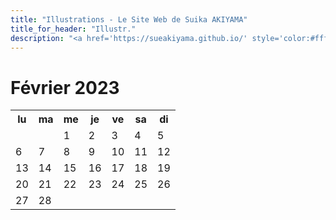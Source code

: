 ```yaml
---
title: "Illustrations - Le Site Web de Suika AKIYAMA"
title_for_header: "Illustr."
description: "<a href='https://sueakiyama.github.io/' style='color:#ffffff'><u>Le Site Web de Suika Akiyama</u></a>"
---
```


# Février 2023

<table class="calendar">
  <tr>
    <th>lu</th>
    <th>ma</th>
    <th>me</th>
    <th>je</th>
    <th>ve</th>
    <th>sa</th>
    <th>di</th>
  </tr>
  <tr>
    <td></td>
    <td></td>
    <td>1</td>
    <td>2</td>
    <td>3</td>
    <td>4</td>
    <td>5</td>
  </tr>
  <tr>
    <td style="background-image: url('illustrations/images/20230206_2.png');">6</td>
    <td>7</td>
    <td>8</td>
    <td>9</td>
    <td>10</td>
    <td>11</td>
    <td>12</td>
  </tr>
  <tr>
    <td>13</td>
    <td>14</td>
    <td>15</td>
    <td>16</td>
    <td>17</td>
    <td>18</td>
    <td>19</td>
  </tr>
  <tr>
    <td>20</td>
    <td>21</td>
    <td>22</td>
    <td>23</td>
    <td>24</td>
    <td>25</td>
    <td>26</td>
  </tr>
  <tr>
    <td>27</td>
    <td>28</td>
  </tr>
</table>

